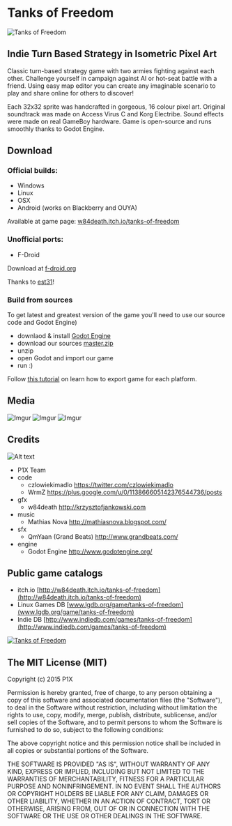 # Tanks of Freedom

![Tanks of Freedom](https://i.imgur.com/Xa66BXO.png)

## Indie Turn Based Strategy in Isometric Pixel Art

Classic turn-based strategy game with two armies fighting against each other. Challenge yourself in campaign against AI or hot-seat battle with a friend. Using easy map editor you can create any imaginable scenario to play and share online for others to discover!

Each 32x32 sprite was handcrafted in gorgeous, 16 colour pixel art. Original soundtrack was made on Access Virus C and Korg Electribe. Sound effects were made on real GameBoy hardware. Game is open-source and runs smoothly thanks to Godot Engine.

## Download
### Official builds:
- Windows
- Linux
- OSX
- Android (works on Blackberry and OUYA)

Available at game page: [w84death.itch.io/tanks-of-freedom](http://w84death.itch.io/tanks-of-freedom)

### Unofficial ports:
- F-Droid

Download at [f-droid.org](https://f-droid.org/repository/browse/?fdid=in.p1x.tanks_of_freedom)

Thanks to [est31](https://github.com/est31)!

### Build from sources
To get latest and greatest version of the game you'll need to use our source code and Godot Engine)

- downlaod & install [Godot Engine](http://www.godotengine.org/wp/download/)
- download our sources [master.zip](https://github.com/w84death/Tanks-of-Freedom/archive/master.zip)
- unzip
- open Godot and import our game
- run :)

Follow [this tutorial](https://github.com/okamstudio/godot/wiki/export) on learn how to export game for each platform.

## Media
![Imgur](http://i.imgur.com/pyDr87G.png)
![Imgur](http://i.imgur.com/U0ORsxQ.png)
![Imgur](http://i.imgur.com/kkp8zFD.png)

## Credits

![Alt text](http://i.imgur.com/wZPAs75.jpg)

* P1X Team
 * code
   * czlowiekimadlo https://twitter.com/czlowiekimadlo
   * WrmZ https://plus.google.com/u/0/113866605142376544736/posts
 * gfx
   * w84death http://krzysztofjankowski.com
 * music
   * Mathias Nova http://mathiasnova.blogspot.com/
 * sfx
   * QmYaan (Grand Beats) http://www.grandbeats.com/
 * engine
   * Godot Engine http://www.godotengine.org/

## Public game catalogs

- itch.io [http://w84death.itch.io/tanks-of-freedom](http://w84death.itch.io/tanks-of-freedom)
- Linux Games DB [www.lgdb.org/game/tanks-of-freedom](www.lgdb.org/game/tanks-of-freedom)
- Indie DB [http://www.indiedb.com/games/tanks-of-freedom](http://www.indiedb.com/games/tanks-of-freedom)

<a href="http://www.indiedb.com/games/tanks-of-freedom" title="View Tanks of Freedom on Indie DB" target="_blank"><img src="http://button.indiedb.com/popularity/medium/games/39024.png" alt="Tanks of Freedom" /></a>

## The MIT License (MIT)

Copyright (c) 2015 P1X

Permission is hereby granted, free of charge, to any person obtaining a copy
of this software and associated documentation files (the "Software"), to deal
in the Software without restriction, including without limitation the rights
to use, copy, modify, merge, publish, distribute, sublicense, and/or sell
copies of the Software, and to permit persons to whom the Software is
furnished to do so, subject to the following conditions:

The above copyright notice and this permission notice shall be included in
all copies or substantial portions of the Software.

THE SOFTWARE IS PROVIDED "AS IS", WITHOUT WARRANTY OF ANY KIND, EXPRESS OR
IMPLIED, INCLUDING BUT NOT LIMITED TO THE WARRANTIES OF MERCHANTABILITY,
FITNESS FOR A PARTICULAR PURPOSE AND NONINFRINGEMENT. IN NO EVENT SHALL THE
AUTHORS OR COPYRIGHT HOLDERS BE LIABLE FOR ANY CLAIM, DAMAGES OR OTHER
LIABILITY, WHETHER IN AN ACTION OF CONTRACT, TORT OR OTHERWISE, ARISING FROM,
OUT OF OR IN CONNECTION WITH THE SOFTWARE OR THE USE OR OTHER DEALINGS IN
THE SOFTWARE.
